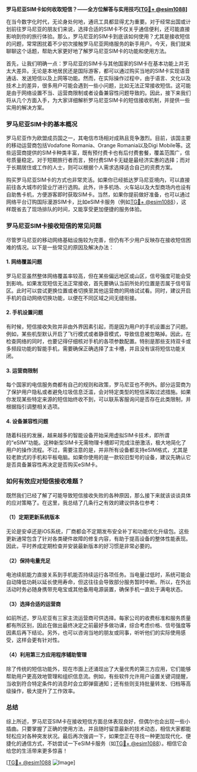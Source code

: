 **罗马尼亚SIM卡如何收取短信？——全方位解答与实用技巧[[TG💪+ @esim1088](https://t.me/s/esim1088)]**

在当今数字化时代，无论身处何地，通讯工具都显得尤为重要。对于经常出国或计划前往罗马尼亚的朋友们来说，选择合适的SIM卡不仅关乎通信便利，还可能直接影响到你的旅行体验。那么，罗马尼亚的SIM卡到底该如何使用？尤其是接收短信的问题，常常困扰着不少初次接触罗马尼亚网络服务的新手用户。今天，我们就来聊聊这个话题，帮助大家更好地了解罗马尼亚SIM卡的功能和使用方法。

首先，让我们明确一点：罗马尼亚的SIM卡与其他国家的SIM卡在基本功能上并无太大差异。无论是本地居民还是国际游客，都可以通过购买当地的SIM卡实现语音通话、发送短信以及上网等功能。然而，在实际操作过程中，由于语言、文化以及技术上的差异，很多用户可能会遇到一些小问题，比如无法正常接收短信。这可能是由于网络设置不当、运营商限制或者设备兼容性问题导致的。因此，接下来我们将从几个方面入手，为大家详细解析罗马尼亚SIM卡的短信接收机制，并提供一些实用的解决方案。

### 罗马尼亚SIM卡的基本概况

罗马尼亚作为欧盟成员国之一，其电信市场相对成熟且竞争激烈。目前，该国主要的移动运营商包括Vodafone Romania、Orange Romania以及Digi Mobile等。这些运营商提供的SIM卡种类丰富，既有预付费卡也有后付费套餐，覆盖范围广，信号质量稳定。对于短期旅行者而言，预付费SIM卡无疑是最经济实惠的选择；而对于长期居住或工作的人士，则可以根据个人需求选择适合自己的资费方案。

购买罗马尼亚SIM卡的方式也非常灵活。如果你已经抵达罗马尼亚境内，可以直接前往各大城市的营业厅进行选购。此外，许多机场、火车站以及大型商场内也设有自助售卡机，方便游客即时获取SIM卡。当然，如果你提前做好准备，也可以通过网络平台订购国际漫游SIM卡，比如eSIM卡服务（例如[TG💪+ @esim1088](https://t.me/s/esim1088)），这样既省去了现场排队的时间，又能享受更加便捷的服务体验。

### 罗马尼亚SIM卡接收短信的常见问题

尽管罗马尼亚的移动网络基础设施较为完善，但仍有不少用户反映存在接收短信困难的情况。以下是一些常见的原因及解决办法：

#### 1. 网络覆盖问题
罗马尼亚虽然整体网络覆盖率较高，但在某些偏远地区或山区，信号强度可能会受到影响。如果发现短信无法正常接收，首先要确认当前所处的位置是否属于信号盲区。此时可以尝试更换位置或者切换至其他运营商的网络试试看。同时，建议开启手机的自动网络切换功能，以便在不同区域之间无缝衔接。

#### 2. 手机设置问题
有时候，短信接收失败并非由外界因素引起，而是因为用户的手机设置出了问题。例如，某些机型默认开启了飞行模式或者静音模式，导致信息被忽略掉。因此，在检查网络的同时，也要记得仔细核对手机的各项参数配置。特别是那些支持双卡或多频段功能的智能手机，需要确保正确选择了主卡槽，并且没有误将短信功能关闭。

#### 3. 运营商限制
每个国家的电信服务商都有自己的规则和政策，罗马尼亚也不例外。部分运营商为了保护用户隐私或者避免垃圾信息泛滥，会对特定类型的短信采取过滤措施。如果你发现某些特定来源的短信始终收不到，可以联系客服询问是否存在此类限制，并根据指引调整相关选项。

#### 4. 设备兼容性问题
随着科技的发展，越来越多的智能设备开始采用虚拟SIM卡技术，即所谓的“eSIM”功能。这种新型SIM卡无需物理卡槽即可完成注册激活，极大地简化了用户的操作流程。不过，需要注意的是，并非所有设备都支持eSIM格式，尤其是较老款式的手机和平板电脑。如果你使用的是一款较旧型号的设备，建议先确认它是否具备兼容性再决定是否购买eSIM卡。

### 如何有效应对短信接收难题？

既然我们已经了解了可能导致短信接收失败的各种原因，那么接下来就该谈谈具体的应对策略了。在这里，我总结了几条行之有效的建议供各位参考：

#### （1）定期更新系统版本
无论是安卓还是iOS系统，厂商都会不定期发布安全补丁和功能优化升级包。这些更新通常包含了针对各类硬件故障的修复内容，有助于提高设备的整体性能表现。因此，平时养成定期检查并安装最新版本的好习惯是非常必要的。

#### （2）保持电量充足
电池续航能力直接关系到手机能否持续运行各项任务。当电量过低时，系统可能会自动降低功耗以延长使用寿命，但这往往会导致部分服务暂时中断。所以，在外出活动时务必随身携带充电宝或其他备用电源装置，确保手机一直处于满电状态。

#### （3）选择合适的运营商
如前所述，罗马尼亚有三家主流运营商可供选择。每家公司的收费标准和服务质量都有所区别，因此在做出最终决定之前最好多做功课，综合考虑价格、信号强度等因素后再下结论。另外，也可以咨询当地的朋友或同事，听听他们的实际使用感受，这样会更有针对性。

#### （4）利用第三方应用程序辅助管理
除了传统的短信功能外，现在市面上还涌现出了大量优秀的第三方应用，它们能够帮助用户更高效地管理和组织信息流。例如，有些软件允许用户设置关键词提醒，当收到符合特定条件的消息时会立即弹窗通知；还有些则支持批量转发、归档等高级操作，极大提升了工作效率。

### 总结

综上所述，罗马尼亚SIM卡在接收短信方面总体表现良好，但偶尔也会出现一些小插曲。只要掌握了正确的使用方法，并且随时留意最新的技术动态，相信大家都能轻松应对各种突发状况。最后再次强调一下，如果您正在寻找一种更加现代化、便捷化的通信方式，不妨尝试一下eSIM卡服务（如[TG💪+ @esim1088](https://t.me/s/esim1088)）。相信它会给您的生活带来更多惊喜！

[[TG💪+ @esim1088](https://t.me/s/esim1088) ![Image](https://i.postimg.cc/4NQfJmqS/Snipaste-2025-05-13-00-14-12.png)]